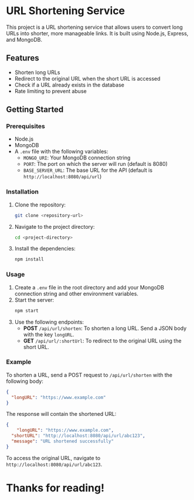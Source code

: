 # URL Shortening Service

This project is a URL shortening service that allows users to convert long URLs into shorter, more manageable links. It is built using Node.js, Express, and MongoDB.

## Features

- Shorten long URLs
- Redirect to the original URL when the short URL is accessed
- Check if a URL already exists in the database
- Rate limiting to prevent abuse

## Getting Started

### Prerequisites

- Node.js
- MongoDB
- A `.env` file with the following variables:
  - `MONGO_URI`: Your MongoDB connection string
  - `PORT`: The port on which the server will run (default is 8080)
  - `BASE_SERVER_URL`: The base URL for the API (default is `http://localhost:8080/api/url`)

### Installation

1. Clone the repository:
   ```bash
   git clone <repository-url>
   ```
2. Navigate to the project directory:
   ```bash
   cd <project-directory>
   ```
3. Install the dependencies:
   ```bash
   npm install
   ```

### Usage

1. Create a `.env` file in the root directory and add your MongoDB connection string and other environment variables.
2. Start the server:
   ```bash
   npm start
   ```
3. Use the following endpoints:
   - **POST** `/api/url/shorten`: To shorten a long URL. Send a JSON body with the key `longURL`.
   - **GET** `/api/url/:shortUrl`: To redirect to the original URL using the short URL.

### Example

To shorten a URL, send a POST request to `/api/url/shorten` with the following body:

```json
{
  "longURL": "https://www.example.com"
}
```

The response will contain the shortened URL:

```json
{
    "longURL": "https://www.example.com",
  "shortURL": "http://localhost:8080/api/url/abc123",
  "message": "URL shortened successfully"
}
```

To access the original URL, navigate to `http://localhost:8080/api/url/abc123`.

# Thanks for reading!
```